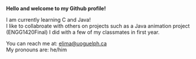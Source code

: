 **Hello and welcome to my Github profile!**

I am currently learning C and Java!<br>
I like to collabroate with others on projects such as a Java animation project (ENGG1420Final) I did with a few of my classmates in first year.

You can reach me at: elima@uoguelph.ca<br>
My pronouns are: he/him

